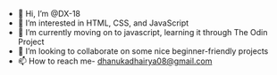 - 👋 Hi, I’m @DX-18
- 👀 I’m interested in HTML, CSS, and JavaScript
- 🌱 I’m currently moving on to javascript, learning it through The Odin Project
- 💞️ I’m looking to collaborate on some nice beginner-friendly projects
- 📫 How to reach me- dhanukadhairya08@gmail.com

<!---
DX-18/DX-18 is a ✨ special ✨ repository because its `README.md` (this file) appears on your GitHub profile.
You can click the Preview link to take a look at your changes.
--->
